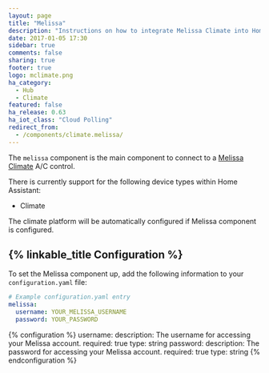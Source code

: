 ```yaml
---
layout: page
title: "Melissa"
description: "Instructions on how to integrate Melissa Climate into Home Assistant."
date: 2017-01-05 17:30
sidebar: true
comments: false
sharing: true
footer: true
logo: mclimate.png
ha_category:
  - Hub
  - Climate
featured: false
ha_release: 0.63
ha_iot_class: "Cloud Polling"
redirect_from:
  - /components/climate.melissa/
---
```


The `melissa` component is the main component to connect to a [Melissa Climate](http://seemelissa.com/) A/C control.

There is currently support for the following device types within Home Assistant:

- Climate

The climate platform will be automatically configured if Melissa component is configured.

## {% linkable_title Configuration %}

To set the Melissa component up, add the following information to your `configuration.yaml` file:

```yaml
# Example configuration.yaml entry
melissa:
  username: YOUR_MELISSA_USERNAME
  password: YOUR_PASSWORD
```

{% configuration %}
  username:
    description: The username for accessing your Melissa account.
    required: true
    type: string
  password:
    description: The password for accessing your Melissa account.
    required: true
    type: string
{% endconfiguration %}
